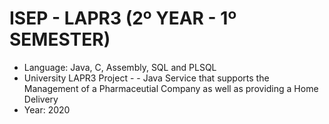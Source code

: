 # ISEP - LAPR3 (2º YEAR - 1º SEMESTER)
* Language: Java, C, Assembly, SQL and PLSQL
* University LAPR3 Project - - Java Service that supports the Management of a Pharmaceutial Company as well as providing a Home Delivery
* Year: 2020
